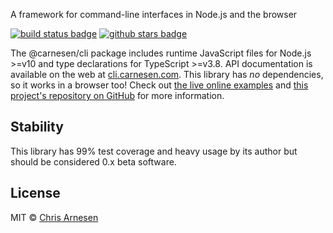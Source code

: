 A framework for command-line interfaces in Node.js and the browser

[![build status badge](https://github.com/carnesen/cli/workflows/test/badge.svg)](https://github.com/carnesen/cli/actions?query=workflow%3Atest+branch%3Amaster) [![github stars badge](https://img.shields.io/github/stars/carnesen/cli)](https://github.com/carnesen/cli)

The @carnesen/cli package includes runtime JavaScript files for Node.js >=v10 and type declarations for TypeScript >=v3.8. API documentation is available on the web at [cli.carnesen.com](https://cli.carnesen.com/). This library has _no_ dependencies, so it works in a browser too! Check out [the live online examples](https://cli.carnesen.com/examples/index.html) and [this project's repository on GitHub](https://github.com/carnesen/cli) for more information.

## Stability
This library has 99% test coverage and heavy usage by its author but should be considered 0.x beta software.

## License
MIT © [Chris Arnesen](https://www.carnesen.com)
